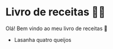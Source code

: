 # Livro de receitas :man_cook:

Olá! Bem vindo ao meu livro de receitas :wave:

- Lasanha quatro queijos
